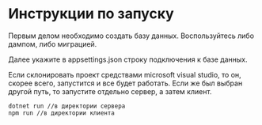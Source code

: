 # Инструкции по запуску
Первым делом необходимо создать базу данных. Воспользуйтесь либо дампом, либо миграцией.

Далее укажите в appsettings.json строку подключения к базе данных.

Если склонировать проект средствами microsoft visual studio, то он, скорее всего, запустится и все будет работать. Если же был выбран другой путь, то запустите отдельно сервер, а затем клиент.
```
dotnet run //в директории сервера
npm run //в директории клиента
```
